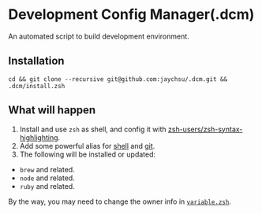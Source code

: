 Development Config Manager(.dcm)
=====
An automated script to build development environment.

## Installation

```
cd && git clone --recursive git@github.com:jaychsu/.dcm.git && .dcm/install.zsh
```

## What will happen

1. Install and use `zsh` as shell, and config it with [zsh-users/zsh-syntax-highlighting](https://github.com/zsh-users/zsh-syntax-highlighting).
2. Add some powerful alias for [shell](./dotfile/.zsh/alias.zsh) and [git](./dotfile/.gitconfig).
3. The following will be installed or updated:
  - `brew` and related.
  - `node` and related.
  - `ruby` and related.

By the way, you may need to change the owner info in [`variable.zsh`](./dotfile/.zsh/variable.zsh).
